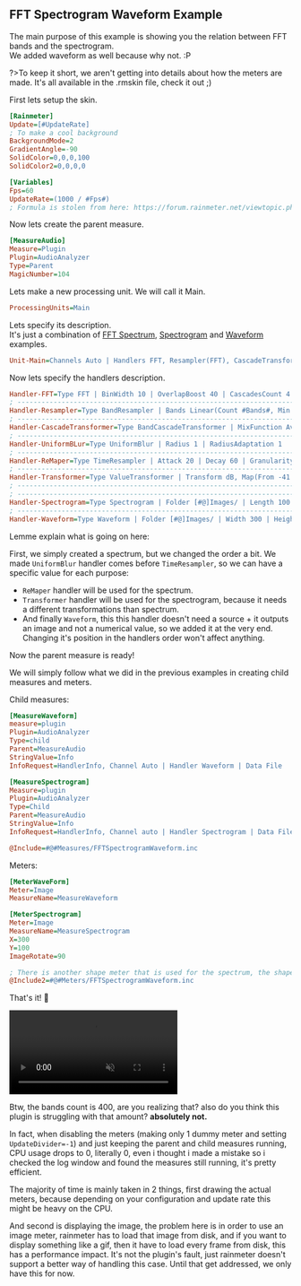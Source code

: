 ## FFT Spectrogram Waveform Example

The main purpose of this example is showing you the relation between FFT bands and the spectrogram.<br/>
We added waveform as well because why not. :P

?>To keep it short, we aren't getting into details about how the meters are made. It's all available in the .rmskin file, check it out ;)

First lets setup the skin.

```ini
[Rainmeter]
Update=[#UpdateRate]
; To make a cool background
BackgroundMode=2
GradientAngle=-90
SolidColor=0,0,0,100
SolidColor2=0,0,0,0

[Variables]
Fps=60
UpdateRate=(1000 / #Fps#)
; Formula is stolen from here: https://forum.rainmeter.net/viewtopic.php?t=26831#p140108
```

Now lets create the parent measure.

```ini
[MeasureAudio]
Measure=Plugin
Plugin=AudioAnalyzer
Type=Parent
MagicNumber=104
```

Lets make a new processing unit. We will call it Main.

```ini
ProcessingUnits=Main
```

Lets specify its description.<br/>
It's just a combination of [FFT Spectrum](/docs/usage-examples/fft-spectrum.md), [Spectrogram](/docs/usage-examples/spectrogram.md) and [Waveform](/docs/usage-examples/waveform.md) examples.

```ini
Unit-Main=Channels Auto | Handlers FFT, Resampler(FFT), CascadeTransformer(Resampler), Transformer(CascadeTransformer), UniformBLur(Transformer), Spectrogram(UniformBLur), Waveform | Filter none
```

Now lets specify the handlers description.<br/>

```ini
Handler-FFT=Type FFT | BinWidth 10 | OverlapBoost 40 | CascadesCount 4 | WindowFunction Hann
; --------------------------------------------------------------------------------------
Handler-Resampler=Type BandResampler | Bands Linear(Count #Bands#, Min 20, Max 2000) | CubicInterpolation true
; --------------------------------------------------------------------------------------
Handler-CascadeTransformer=Type BandCascadeTransformer | MixFunction Average | MinWeight 0.01 | TargetWeight 2 | ZeroLevelMultiplier 1
; --------------------------------------------------------------------------------------
Handler-UniformBLur=Type UniformBlur | Radius 1 | RadiusAdaptation 1
; --------------------------------------------------------------------------------------
Handler-ReMaper=Type TimeResampler | Attack 20 | Decay 60 | Granularity ([#UpdateRate]*2) | Transform dB, Map(From -41 : -0, to [#MinHeight] : [#MaxHeight]), Clamp(Min [#MinHeight], Max [#MaxHeight])
; --------------------------------------------------------------------------------------
Handler-Transformer=Type ValueTransformer | Transform dB, Map(From -41 : -0)
; --------------------------------------------------------------------------------------
; --------------------------------------------------------------------------------------
Handler-Spectrogram=Type Spectrogram | Folder [#@]Images/ | Length 100 | Resolution 35 | SilenceThreshold -70 | Stationary false | BorderSize 1 | DefaultColorSpace sRGB | MixMode sRGB255 | FadingRatio 0.2 | BorderColor @sRGB255 255, 171, 92 | Colors 0.0: @hsl 217,0.38,0.11 ; 0.5: @hsl 29, 0.96, 0.62 ; 0.81: @hsl 0, 0.96, 0.62
; --------------------------------------------------------------------------------------
Handler-Waveform=Type Waveform | Folder [#@]Images/ | Width 300 | Height 200 | Stationary false | BorderSize 1 | BorderColor 255, 64, 89 | Resolution 0.6 | Connected true | DefaultColorSpace sRGB255 | BackgroundColor @hsl 237,0.34,0.20 | WaveColor 255, 64, 89 | LineColor @sRGB 0.5,0.5,0.5 | FadingRatio 0.2 | LineDrawingPolicy Never | SilenceThreshold -70
```

Lemme explain what is going on here:

First, we simply created a spectrum, but we changed the order a bit. We made `UniformBlur` handler comes before `TimeResampler`, so we can have a specific value for each purpose:

- `ReMaper` handler will be used for the spectrum.
- `Transformer` handler will be used for the spectrogram, because it needs a different transformations than spectrum.
- And finally `Waveform`, this this handler doesn't need a source + it outputs an image and not a numerical value, so we added it at the very end. Changing it's position in the handlers order won't affect anything.

Now the parent measure is ready!

We will simply follow what we did in the previous examples in creating child measures and meters.

Child measures:

```ini
[MeasureWaveform]
measure=plugin
Plugin=AudioAnalyzer
Type=child
Parent=MeasureAudio
StringValue=Info
InfoRequest=HandlerInfo, Channel Auto | Handler Waveform | Data File

[MeasureSpectrogram]
Measure=plugin
Plugin=AudioAnalyzer
Type=Child
Parent=MeasureAudio
StringValue=Info
InfoRequest=HandlerInfo, Channel auto | Handler Spectrogram | Data File

@Include=#@#Measures/FFTSpectrogramWaveform.inc
```

Meters:

```ini
[MeterWaveForm]
Meter=Image
MeasureName=MeasureWaveform

[MeterSpectrogram]
Meter=Image
MeasureName=MeasureSpectrogram
X=300
Y=100
ImageRotate=90

; There is another shape meter that is used for the spectrum, the shapes are generated using a script so it has it's own file.
@Include2=#@#Meters/FFTSpectrogramWaveform.inc
```

That's it! :tada:

<video src="docs\usage-examples\resources\fft-spectrogram-waveform.mp4" autoplay loop muted title="FFT Spectrogram Waveform"></video>

Btw, the bands count is 400, are you realizing that? also do you think this plugin is struggling with that amount? **absolutely not.**

In fact, when disabling the meters (making only 1 dummy meter and setting `UpdateDivider=-1`) and just keeping the parent and child measures running, CPU usage drops to 0, literally 0, even i thought i made a mistake so i checked the log window and found the measures still running, it's pretty efficient.

The majority of time is mainly taken in 2 things, first drawing the actual meters, because depending on your configuration and update rate this might be heavy on the CPU.

And second is displaying the image, the problem here is in order to use an image meter, rainmeter has to load that image from disk, and if you want to display something like a gif, then it have to load every frame from disk, this has a performance impact. It's not the plugin's fault, just rainmeter doesn't support a better way of handling this case. Until that get addressed, we only have this for now.

